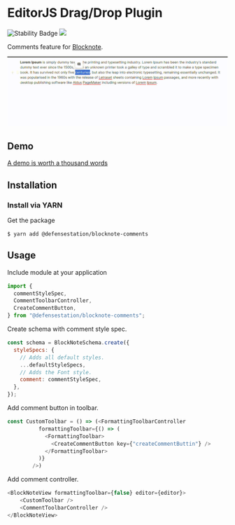 # EditorJS Drag/Drop Plugin

![Stability Badge](https://img.shields.io/badge/stability-stable-green.svg)
![](https://badgen.net/badge/Editor.js/v0.0.1/blue)

Comments feature for [Blocknote](https://www.blocknotejs.org/).

![](assets/demo.gif)

## Demo

[A demo is worth a thousand words](https://codesandbox.io/p/devbox/blocknote-comments-lz4gx5?file=%2Fsrc%2FApp.jsx%3A34%2C1&layout=%257B%2522sidebarPanel%2522%253A%2522EXPLORER%2522%252C%2522rootPanelGroup%2522%253A%257B%2522direction%2522%253A%2522horizontal%2522%252C%2522contentType%2522%253A%2522UNKNOWN%2522%252C%2522type%2522%253A%2522PANEL_GROUP%2522%252C%2522id%2522%253A%2522ROOT_LAYOUT%2522%252C%2522panels%2522%253A%255B%257B%2522type%2522%253A%2522PANEL_GROUP%2522%252C%2522contentType%2522%253A%2522UNKNOWN%2522%252C%2522direction%2522%253A%2522vertical%2522%252C%2522id%2522%253A%2522cluyewi7c00062v6dqech58cz%2522%252C%2522sizes%2522%253A%255B70%252C30%255D%252C%2522panels%2522%253A%255B%257B%2522type%2522%253A%2522PANEL_GROUP%2522%252C%2522contentType%2522%253A%2522EDITOR%2522%252C%2522direction%2522%253A%2522horizontal%2522%252C%2522id%2522%253A%2522EDITOR%2522%252C%2522panels%2522%253A%255B%257B%2522type%2522%253A%2522PANEL%2522%252C%2522contentType%2522%253A%2522EDITOR%2522%252C%2522id%2522%253A%2522cluyewi7c00022v6d4qwortlg%2522%257D%255D%257D%252C%257B%2522type%2522%253A%2522PANEL_GROUP%2522%252C%2522contentType%2522%253A%2522SHELLS%2522%252C%2522direction%2522%253A%2522horizontal%2522%252C%2522id%2522%253A%2522SHELLS%2522%252C%2522panels%2522%253A%255B%257B%2522type%2522%253A%2522PANEL%2522%252C%2522contentType%2522%253A%2522SHELLS%2522%252C%2522id%2522%253A%2522cluyewi7c00042v6dd287nj1z%2522%257D%255D%252C%2522sizes%2522%253A%255B100%255D%257D%255D%257D%252C%257B%2522type%2522%253A%2522PANEL_GROUP%2522%252C%2522contentType%2522%253A%2522DEVTOOLS%2522%252C%2522direction%2522%253A%2522vertical%2522%252C%2522id%2522%253A%2522DEVTOOLS%2522%252C%2522panels%2522%253A%255B%257B%2522type%2522%253A%2522PANEL%2522%252C%2522contentType%2522%253A%2522DEVTOOLS%2522%252C%2522id%2522%253A%2522cluyewi7c00052v6dkb38pfsu%2522%257D%255D%252C%2522sizes%2522%253A%255B100%255D%257D%255D%252C%2522sizes%2522%253A%255B50%252C50%255D%257D%252C%2522tabbedPanels%2522%253A%257B%2522cluyewi7c00022v6d4qwortlg%2522%253A%257B%2522tabs%2522%253A%255B%257B%2522id%2522%253A%2522cluyewi7b00012v6duuh2vkau%2522%252C%2522mode%2522%253A%2522permanent%2522%252C%2522type%2522%253A%2522FILE%2522%252C%2522filepath%2522%253A%2522%252Fpackage.json%2522%252C%2522state%2522%253A%2522IDLE%2522%257D%252C%257B%2522id%2522%253A%2522cluyh3xfd00022v6do1i224ep%2522%252C%2522mode%2522%253A%2522permanent%2522%252C%2522type%2522%253A%2522FILE%2522%252C%2522initialSelections%2522%253A%255B%257B%2522startLineNumber%2522%253A34%252C%2522startColumn%2522%253A1%252C%2522endLineNumber%2522%253A34%252C%2522endColumn%2522%253A1%257D%255D%252C%2522filepath%2522%253A%2522%252Fsrc%252FApp.jsx%2522%252C%2522state%2522%253A%2522IDLE%2522%257D%255D%252C%2522id%2522%253A%2522cluyewi7c00022v6d4qwortlg%2522%252C%2522activeTabId%2522%253A%2522cluyh3xfd00022v6do1i224ep%2522%257D%252C%2522cluyewi7c00052v6dkb38pfsu%2522%253A%257B%2522id%2522%253A%2522cluyewi7c00052v6dkb38pfsu%2522%252C%2522activeTabId%2522%253A%2522cluyexn4w006r2v6dxco0yzw1%2522%252C%2522tabs%2522%253A%255B%257B%2522type%2522%253A%2522TASK_PORT%2522%252C%2522taskId%2522%253A%2522Development%2522%252C%2522port%2522%253A5173%252C%2522id%2522%253A%2522cluyexn4w006r2v6dxco0yzw1%2522%252C%2522mode%2522%253A%2522permanent%2522%252C%2522path%2522%253A%2522%252F%2522%257D%255D%257D%252C%2522cluyewi7c00042v6dd287nj1z%2522%253A%257B%2522id%2522%253A%2522cluyewi7c00042v6dd287nj1z%2522%252C%2522activeTabId%2522%253A%2522cluyexk2w005n2v6d50c7xnru%2522%252C%2522tabs%2522%253A%255B%257B%2522id%2522%253A%2522cluyewi7c00032v6d7442entb%2522%252C%2522mode%2522%253A%2522permanent%2522%252C%2522type%2522%253A%2522TERMINAL%2522%252C%2522shellId%2522%253A%2522cluyewj1k000rd9f85w2k2crf%2522%257D%252C%257B%2522type%2522%253A%2522TASK_LOG%2522%252C%2522taskId%2522%253A%2522Development%2522%252C%2522id%2522%253A%2522cluyexk2w005n2v6d50c7xnru%2522%252C%2522mode%2522%253A%2522permanent%2522%257D%255D%257D%257D%252C%2522showDevtools%2522%253Atrue%252C%2522showShells%2522%253Atrue%252C%2522showSidebar%2522%253Atrue%252C%2522sidebarPanelSize%2522%253A15%257D)

## Installation

### Install via YARN

Get the package

```shell
$ yarn add @defensestation/blocknote-comments
```



## Usage

Include module at your application

```javascript
import {
  commentStyleSpec,
  CommentToolbarController,
  CreateCommentButton,
} from "@defensestation/blocknote-comments";
```

Create schema with comment style spec.
```javascript
const schema = BlockNoteSchema.create({
  styleSpecs: {
    // Adds all default styles.
    ...defaultStyleSpecs,
    // Adds the Font style.
    comment: commentStyleSpec,
  },
});
```

Add comment button in toolbar.
```javascript
const CustomToolbar = () => (<FormattingToolbarController
          formattingToolbar={() => (
            <FormattingToolbar>
              <CreateCommentButton key={"createCommentButtin"} />
            </FormattingToolbar>
          )}
        />)
```

Add comment controller.
```javascript
<BlockNoteView formattingToolbar={false} editor={editor}>
    <CustomToolbar />
    <CommentToolbarController />
</BlockNoteView>
```



